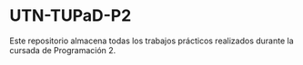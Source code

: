 # UTN-TUPaD-P2
Este repositorio almacena todas los trabajos prácticos realizados durante la cursada de Programación 2.
